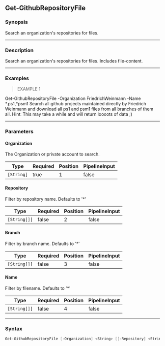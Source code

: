 Get-GithubRepositoryFile
------------------------

### Synopsis
Search an organization's repositories for files.

---

### Description

Search an organization's repositories for files.
Includes file-content.

---

### Examples
> EXAMPLE 1

Get-GithubRepositoryFile -Organization FriedrichWeinmann -Name *.ps1,*psm1
Search all github projects maintained directly by Friedrich Weinmann and download all ps1 and psm1 files from all branches of them all.
Hint: This may take a while and will return loooots of data ;)

---

### Parameters
#### **Organization**
The Organization or private account to search.

|Type      |Required|Position|PipelineInput|
|----------|--------|--------|-------------|
|`[String]`|true    |1       |false        |

#### **Repository**
Filter by repository name.
Defaults to '*'

|Type        |Required|Position|PipelineInput|
|------------|--------|--------|-------------|
|`[String[]]`|false   |2       |false        |

#### **Branch**
Filter by branch name.
Defaults to '*'

|Type        |Required|Position|PipelineInput|
|------------|--------|--------|-------------|
|`[String[]]`|false   |3       |false        |

#### **Name**
Filter by filename.
Defaults to '*'

|Type        |Required|Position|PipelineInput|
|------------|--------|--------|-------------|
|`[String[]]`|false   |4       |false        |

---

### Syntax
```PowerShell
Get-GithubRepositoryFile [-Organization] <String> [[-Repository] <String[]>] [[-Branch] <String[]>] [[-Name] <String[]>] [<CommonParameters>]
```
